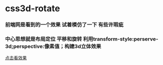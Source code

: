 # css3d-rotate
### 前端网是看到的一个效果 试着模仿了一下 有些许瑕疵
### 中心思想就是布局定位 平移和旋转 利用transform-style:perserve-3d;perspective:像素值；构建3d立体效果

<a href="https://w675179089.github.io/css3d-rotate/">点击看效果</a>

